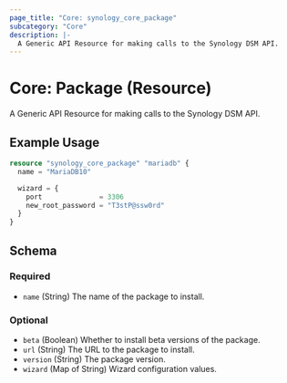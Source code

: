 ```yaml
---
page_title: "Core: synology_core_package"
subcategory: "Core"
description: |-
  A Generic API Resource for making calls to the Synology DSM API.
---
```


# Core: Package (Resource)

A Generic API Resource for making calls to the Synology DSM API.

## Example Usage

```terraform
resource "synology_core_package" "mariadb" {
  name = "MariaDB10"

  wizard = {
    port              = 3306
    new_root_password = "T3stP@ssw0rd"
  }
}
```

<!-- schema generated by tfplugindocs -->
## Schema

### Required

- `name` (String) The name of the package to install.

### Optional

- `beta` (Boolean) Whether to install beta versions of the package.
- `url` (String) The URL to the package to install.
- `version` (String) The package version.
- `wizard` (Map of String) Wizard configuration values.